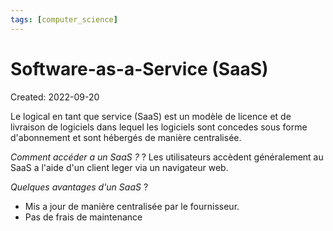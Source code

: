 ```yaml
---
tags: [computer_science] 
---
```

# Software-as-a-Service (SaaS)
Created: 2022-09-20

Le logical en tant  que service (SaaS) est un modèle de licence et de livraison de logiciels dans lequel les logiciels sont concedes sous forme d'abonnement et sont hébergés de manière centralisée.

*Comment accéder a un SaaS ?*
?
Les utilisateurs accèdent généralement au SaaS a l'aide d'un client leger via un navigateur web.
<!--SR:!2022-10-05,10,250-->

*Quelques avantages d'un SaaS*
?
- Mis a jour de manière centralisée par le fournisseur.
- Pas de frais de maintenance
<!--SR:!2022-10-01,7,230-->